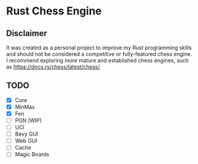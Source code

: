 # Rust Chess Engine
## Disclaimer
It was created as a personal project to improve my Rust programming skills and should not be considered a competitive or fully-featured chess engine.
I recommend exploring more mature and established chess engines, such as https://docs.rs/chess/latest/chess/


## TODO
- [x] Core
- [x] MinMax
- [x] Fen
- [ ] PGN (WIP)
- [ ] UCI
- [ ] Bevy GUI
- [ ] Web GUI
- [ ] Cache
- [ ] Magic Boards
